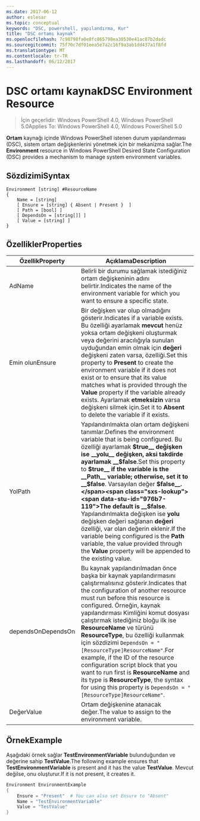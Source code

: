 ```yaml
---
ms.date: 2017-06-12
author: eslesar
ms.topic: conceptual
keywords: "DSC, powershell, yapılandırma, Kur"
title: "DSC ortamı kaynak"
ms.openlocfilehash: 7c98798fa0e8fc865798ea30530e41ac87b2dadc
ms.sourcegitcommit: 75f70c7df01eea5e7a2c16f9a3ab1dd437a1f8fd
ms.translationtype: MT
ms.contentlocale: tr-TR
ms.lasthandoff: 06/12/2017
---
```

# <a name="dsc-environment-resource"></a><span data-ttu-id="976b7-103">DSC ortamı kaynak</span><span class="sxs-lookup"><span data-stu-id="976b7-103">DSC Environment Resource</span></span>

> <span data-ttu-id="976b7-104">İçin geçerlidir: Windows PowerShell 4.0, Windows PowerShell 5.0</span><span class="sxs-lookup"><span data-stu-id="976b7-104">Applies To: Windows PowerShell 4.0, Windows PowerShell 5.0</span></span>

<span data-ttu-id="976b7-105">__Ortam__ kaynağı içinde Windows PowerShell istenen durum yapılandırması (DSC), sistem ortam değişkenlerini yönetmek için bir mekanizma sağlar.</span><span class="sxs-lookup"><span data-stu-id="976b7-105">The __Environment__ resource in Windows PowerShell Desired State Configuration (DSC) provides a mechanism to manage system environment variables.</span></span>

## <a name="syntax"></a><span data-ttu-id="976b7-106">Sözdizimi</span><span class="sxs-lookup"><span data-stu-id="976b7-106">Syntax</span></span>
``` mof
Environment [string] #ResourceName
{
    Name = [string]
    [ Ensure = [string] { Absent | Present }  ]
    [ Path = [bool] ]
    [ DependsOn = [string[]] ]
    [ Value = [string] ]
}
```

## <a name="properties"></a><span data-ttu-id="976b7-107">Özellikler</span><span class="sxs-lookup"><span data-stu-id="976b7-107">Properties</span></span>

|  <span data-ttu-id="976b7-108">Özellik</span><span class="sxs-lookup"><span data-stu-id="976b7-108">Property</span></span>  |  <span data-ttu-id="976b7-109">Açıklama</span><span class="sxs-lookup"><span data-stu-id="976b7-109">Description</span></span>   | 
|---|---| 
| <span data-ttu-id="976b7-110">Ad</span><span class="sxs-lookup"><span data-stu-id="976b7-110">Name</span></span>| <span data-ttu-id="976b7-111">Belirli bir durumu sağlamak istediğiniz ortam değişkeninin adını belirtir.</span><span class="sxs-lookup"><span data-stu-id="976b7-111">Indicates the name of the environment variable for which you want to ensure a specific state.</span></span>| 
| <span data-ttu-id="976b7-112">Emin olun</span><span class="sxs-lookup"><span data-stu-id="976b7-112">Ensure</span></span>| <span data-ttu-id="976b7-113">Bir değişken var olup olmadığını gösterir.</span><span class="sxs-lookup"><span data-stu-id="976b7-113">Indicates if a variable exists.</span></span> <span data-ttu-id="976b7-114">Bu özelliği ayarlamak __mevcut__ henüz yoksa ortam değişkeni oluşturmak veya değerini aracılığıyla sunulan uyduğundan emin olmak için __değeri__ değişkeni zaten varsa, özelliği.</span><span class="sxs-lookup"><span data-stu-id="976b7-114">Set this property to __Present__ to create the environment variable if it does not exist or to ensure that its value matches what is provided through the __Value__ property if the variable already exists.</span></span> <span data-ttu-id="976b7-115">Ayarlamak __etmeksizin__ varsa değişkeni silmek için.</span><span class="sxs-lookup"><span data-stu-id="976b7-115">Set it to __Absent__ to delete the variable if it exists.</span></span>| 
| <span data-ttu-id="976b7-116">Yol</span><span class="sxs-lookup"><span data-stu-id="976b7-116">Path</span></span>| <span data-ttu-id="976b7-117">Yapılandırılmakta olan ortam değişkeni tanımlar.</span><span class="sxs-lookup"><span data-stu-id="976b7-117">Defines the environment variable that is being configured.</span></span> <span data-ttu-id="976b7-118">Bu özelliği ayarlamak __$true__ değişken ise __yolu__ değişken, aksi takdirde ayarlamak __$false__.</span><span class="sxs-lookup"><span data-stu-id="976b7-118">Set this property to __$true__ if the variable is the __Path__ variable; otherwise, set it to __$false__.</span></span> <span data-ttu-id="976b7-119">Varsayılan değer __$false__.</span><span class="sxs-lookup"><span data-stu-id="976b7-119">The default is __$false__.</span></span> <span data-ttu-id="976b7-120">Yapılandırılmakta değişken ise __yolu__ değişken değeri sağlanan __değeri__ özelliği, var olan değerin eklenir.</span><span class="sxs-lookup"><span data-stu-id="976b7-120">If the variable being configured is the __Path__ variable, the value provided through the __Value__ property will be appended to the existing value.</span></span>| 
| <span data-ttu-id="976b7-121">dependsOn</span><span class="sxs-lookup"><span data-stu-id="976b7-121">DependsOn</span></span> | <span data-ttu-id="976b7-122">Bu kaynak yapılandırılmadan önce başka bir kaynak yapılandırmasını çalıştırmalısınız gösterir.</span><span class="sxs-lookup"><span data-stu-id="976b7-122">Indicates that the configuration of another resource must run before this resource is configured.</span></span> <span data-ttu-id="976b7-123">Örneğin, kaynak yapılandırması Kimliğini komut dosyası çalıştırmak istediğiniz bloğu ilk ise __ResourceName__ ve türünü __ResourceType__, bu özelliği kullanmak için sözdizimi `DependsOn = "[ResourceType]ResourceName"`.</span><span class="sxs-lookup"><span data-stu-id="976b7-123">For example, if the ID of the resource configuration script block that you want to run first is __ResourceName__ and its type is __ResourceType__, the syntax for using this property is `DependsOn = "[ResourceType]ResourceName"`.</span></span>| 
| <span data-ttu-id="976b7-124">Değer</span><span class="sxs-lookup"><span data-stu-id="976b7-124">Value</span></span>| <span data-ttu-id="976b7-125">Ortam değişkenine atanacak değer.</span><span class="sxs-lookup"><span data-stu-id="976b7-125">The value to assign to the environment variable.</span></span>| 

## <a name="example"></a><span data-ttu-id="976b7-126">Örnek</span><span class="sxs-lookup"><span data-stu-id="976b7-126">Example</span></span>

<span data-ttu-id="976b7-127">Aşağıdaki örnek sağlar __TestEnvironmentVariable__ bulunduğundan ve değerine sahip __TestValue__.</span><span class="sxs-lookup"><span data-stu-id="976b7-127">The following example ensures that __TestEnvironmentVariable__ is present and it has the value __TestValue__.</span></span> <span data-ttu-id="976b7-128">Mevcut değilse, onu oluşturur.</span><span class="sxs-lookup"><span data-stu-id="976b7-128">If it is not present, it creates it.</span></span>

```powershell
Environment EnvironmentExample
{
    Ensure = "Present"  # You can also set Ensure to "Absent"
    Name = "TestEnvironmentVariable"
    Value = "TestValue"
}
```

